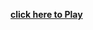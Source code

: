 
<b><a style="a:visited
  color: red"
 href="https://tic-tac-toe106.netlify.app">click here to Play</a></b>

